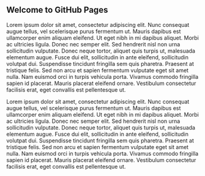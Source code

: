 ## Welcome to GitHub Pages

Lorem ipsum dolor sit amet, consectetur adipiscing elit. Nunc consequat augue tellus, vel scelerisque purus fermentum ut. Mauris dapibus est ullamcorper enim aliquam eleifend. Ut eget nibh in mi dapibus aliquet. Morbi ac ultricies ligula. Donec nec semper elit. Sed hendrerit nisl non urna sollicitudin vulputate. Donec neque tortor, aliquet quis turpis ut, malesuada elementum augue. Fusce dui elit, sollicitudin in ante eleifend, sollicitudin volutpat dui. Suspendisse tincidunt fringilla sem quis pharetra. Praesent at tristique felis. Sed non arcu et sapien fermentum vulputate eget sit amet nulla. Nam euismod orci in turpis vehicula porta. Vivamus commodo fringilla sapien id placerat. Mauris placerat eleifend ornare. Vestibulum consectetur facilisis erat, eget convallis est pellentesque ut.

<div class="pocwidget"></div>

Lorem ipsum dolor sit amet, consectetur adipiscing elit. Nunc consequat augue tellus, vel scelerisque purus fermentum ut. Mauris dapibus est ullamcorper enim aliquam eleifend. Ut eget nibh in mi dapibus aliquet. Morbi ac ultricies ligula. Donec nec semper elit. Sed hendrerit nisl non urna sollicitudin vulputate. Donec neque tortor, aliquet quis turpis ut, malesuada elementum augue. Fusce dui elit, sollicitudin in ante eleifend, sollicitudin volutpat dui. Suspendisse tincidunt fringilla sem quis pharetra. Praesent at tristique felis. Sed non arcu et sapien fermentum vulputate eget sit amet nulla. Nam euismod orci in turpis vehicula porta. Vivamus commodo fringilla sapien id placerat. Mauris placerat eleifend ornare. Vestibulum consectetur facilisis erat, eget convallis est pellentesque ut.

<div class="pocwidget"></div>
